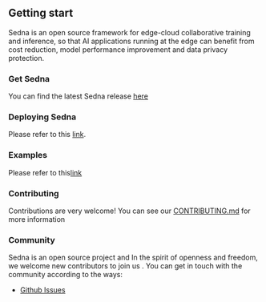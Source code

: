 ## Getting start

Sedna is an open source framework for edge-cloud collaborative training and inference, so that AI applications running at the edge can benefit from cost reduction, model performance improvement and data privacy protection.

### Get Sedna

You can find the latest Sedna release [here](TODO)

### Deploying Sedna

Please refer to this [link](setup/install.html).

### Examples
Please refer to this[link](TODO)

### Contributing

Contributions are very welcome! You can see our [CONTRIBUTING.md](TODO) for more information

### Community

Sedna is an open source project and In the spirit of openness and freedom, we welcome new contributors to join us . You can get in touch with the community according to the ways:
* [Github Issues](TODO)
